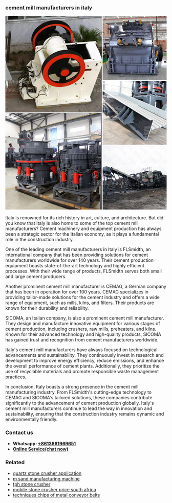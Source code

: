 <h3>cement mill manufacturers in italy</h3><img src='1706755520.jpg' alt=''><p>Italy is renowned for its rich history in art, culture, and architecture. But did you know that Italy is also home to some of the top cement mill manufacturers? Cement machinery and equipment production has always been a strategic sector for the Italian economy, as it plays a fundamental role in the construction industry.</p><p>One of the leading cement mill manufacturers in Italy is FLSmidth, an international company that has been providing solutions for cement manufacturers worldwide for over 140 years. Their cement production equipment boasts state-of-the-art technology and highly efficient processes. With their wide range of products, FLSmidth serves both small and large cement producers.</p><p>Another prominent cement mill manufacturer is CEMAG, a German company that has been in operation for over 100 years. CEMAG specializes in providing tailor-made solutions for the cement industry and offers a wide range of equipment, such as mills, kilns, and filters. Their products are known for their durability and reliability.</p><p>SICOMA, an Italian company, is also a prominent cement mill manufacturer. They design and manufacture innovative equipment for various stages of cement production, including crushers, raw mills, preheaters, and kilns. Known for their advanced technology and high-quality products, SICOMA has gained trust and recognition from cement manufacturers worldwide.</p><p>Italy's cement mill manufacturers have always focused on technological advancements and sustainability. They continuously invest in research and development to improve energy efficiency, reduce emissions, and enhance the overall performance of cement plants. Additionally, they prioritize the use of recyclable materials and promote responsible waste management practices.</p><p>In conclusion, Italy boasts a strong presence in the cement mill manufacturing industry. From FLSmidth's cutting-edge technology to CEMAG and SICOMA's tailored solutions, these companies contribute significantly to the advancement of cement production globally. Italy's cement mill manufacturers continue to lead the way in innovation and sustainability, ensuring that the construction industry remains dynamic and environmentally friendly.</p><h3>Contact us</h3><ul><li><strong>Whatsapp:&nbsp;<a href="https://wa.me/8613661969651">+8613661969651</a></strong></li><li><a href="https://swt.shibang-china.com/?git&amp;zhl&amp;cement mill manufacturers in italy"><strong>Online Service(chat now)</strong></a></li></ul><h3>Related</h3><ul><li><a href='quartz stone crusher application.md'>quartz stone crusher application</a></li><li><a href='m sand manufacturing machine.md'>m sand manufacturing machine</a></li><li><a href='tph stone crusher.md'>tph stone crusher</a></li><li><a href='mobile stone crusher price south africa.md'>mobile stone crusher price south africa</a></li><li><a href='techniques chips of metal conveyor belts.md'>techniques chips of metal conveyor belts</a></li></ul>